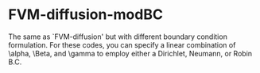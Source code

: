 # FVM-diffusion-modBC
The same as `FVM-diffusion' but with different boundary condition formulation. For these codes, you can specify a linear
combination of \alpha, \Beta, and \gamma to employ either a Dirichlet, Neumann, or Robin B.C.
